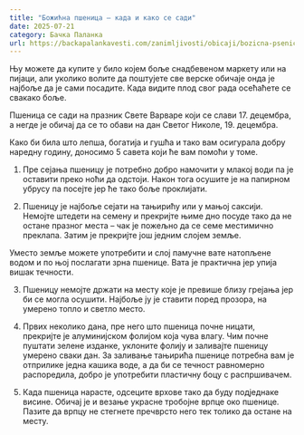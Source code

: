 ```yaml
---
title: "Божићна пшеница – када и како се сади"
date: 2025-07-21
category: Бачка Паланка
url: https://backapalankavesti.com/zanimljivosti/obicaji/bozicna-psenica-kada-i-kako-se-sadi2/
---
```


Њу можете да купите у било којем боље снадбевеном маркету или на пијаци, али уколико волите да поштујете све верске обичаје онда је најбоље да је сами посадите. Када видите плод свог рада осећаћете се свакако боље.

Пшеница се сади на празник Свете Варваре који се слави 17. децембра, а негде је обичај да се то обави на дан Светог Николе, 19. децембра.

Како би била што лепша, богатија и гушћа и тако вам осигурала добру наредну годину, доносимо 5 савета који ће вам помоћи у томе.

1. Пре сејања пшеницу је потребно добро намочити у млакој води па је оставити преко ноћи да одстоји. Након тога осушите је на папирном убрусу па посејте јер ће тако боље проклијати.

2. Пшеницу је најбоље сејати на тањирићу или у мањој саксији. Немојте штедети на семену и прекријте њиме дно посуде тако да не остане празног места – чак је пожељно да се семе местимично преклапа. Затим је прекријте још једним слојем земље.

Уместо земље можете употребити и слој памучне вате натопљене водом и по њој послагати зрна пшенице. Вата је практична јер упија вишак течности.

3. Пшеницу немојте држати на месту које је превише близу грејања јер би се могла осушити. Најбоље ју је ставити поред прозора, на умерено топло и светло место.

4. Првих неколико дана, пре него што пшеница почне ницати, прекријте је алуминијском фолијом која чува влагу. Чим почне пуштати зелене изданке, уклоните фолију и заливајте пшеницу умерено сваки дан. За заливање тањирића пшенице потребна вам је отприлике једна кашика воде, а да би се течност равномерно распоредила, добро је употребити пластичну боцу с распршивачем.

5. Када пшеница нарасте, одсеците врхове тако да буду подједнаке висине. Обичај је и везање украсне тробојне врпце око пшенице. Пазите да врпцу не стегнете пречврсто него тек толико да остане на месту.
